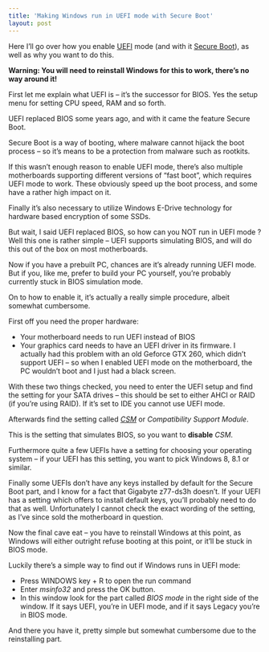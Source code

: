 ```yaml
---
title: 'Making Windows run in UEFI mode with Secure Boot'
layout: post
---
```


Here I’ll go over how you enable [UEFI](http://en.wikipedia.org/wiki/Unified_Extensible_Firmware_Interface) mode (and with it [Secure Boot](http://en.wikipedia.org/wiki/Hardware_restriction#Secure_boot)), as well as why you want to do this.

**Warning: You will need to reinstall Windows for this to work, there’s no way around it!**

First let me explain what UEFI is – it’s the successor for BIOS. Yes the setup menu for setting CPU speed, RAM and so forth.

UEFI replaced BIOS some years ago, and with it came the feature Secure Boot.

Secure Boot is a way of booting, where malware cannot hijack the boot process – so it’s means to be a protection from malware such as rootkits.

If this wasn’t enough reason to enable UEFI mode, there’s also multiple motherboards supporting different versions of “fast boot”, which requires UEFI mode to work. These obviously speed up the boot process, and some have a rather high impact on it.

Finally it’s also necessary to utilize Windows E-Drive technology for hardware based encryption of some SSDs.

But wait, I said UEFI replaced BIOS, so how can you NOT run in UEFI mode ? Well this one is rather simple – UEFI supports simulating BIOS, and will do this out of the box on most motherboards.

Now if you have a prebuilt PC, chances are it’s already running UEFI mode. But if you, like me, prefer to build your PC yourself, you’re probably currently stuck in BIOS simulation mode.

On to how to enable it, it’s actually a really simple procedure, albeit somewhat cumbersome.

First off you need the proper hardware:

- Your motherboard needs to run UEFI instead of BIOS
- Your graphics card needs to have an UEFI driver in its firmware. I actually had this problem with an old Geforce GTX 260, which didn’t support UEFI – so when I enabled UEFI mode on the motherboard, the PC wouldn’t boot and I just had a black screen.

With these two things checked, you need to enter the UEFI setup and find the setting for your SATA drives – this should be set to either AHCI or RAID (if you’re using RAID). If it’s set to IDE you cannot use UEFI mode.

Afterwards find the setting called [*CSM*](http://en.wikipedia.org/wiki/Unified_Extensible_Firmware_Interface#CSM_booting) or *Compatibility Support Module*.

This is the setting that simulates BIOS, so you want to **disable** *CSM*.

Furthermore quite a few UEFIs have a setting for choosing your operating system – if your UEFI has this setting, you want to pick Windows 8, 8.1 or similar.

Finally some UEFIs don’t have any keys installed by default for the Secure Boot part, and I know for a fact that Gigabyte z77-ds3h doesn’t. If your UEFI has a setting which offers to install default keys, you’ll probably need to do that as well. Unfortunately I cannot check the exact wording of the setting, as I’ve since sold the motherboard in question.

Now the final cave eat – you have to reinstall Windows at this point, as Windows will either outright refuse booting at this point, or it’ll be stuck in BIOS mode.

Luckily there’s a simple way to find out if Windows runs in UEFI mode:

- Press WINDOWS key + R to open the run command
- Enter *msinfo32* and press the OK button.
- In this window look for the part called *BIOS mode* in the right side of the window. If it says UEFI, you’re in UEFI mode, and if it says Legacy you’re in BIOS mode.

And there you have it, pretty simple but somewhat cumbersome due to the reinstalling part.